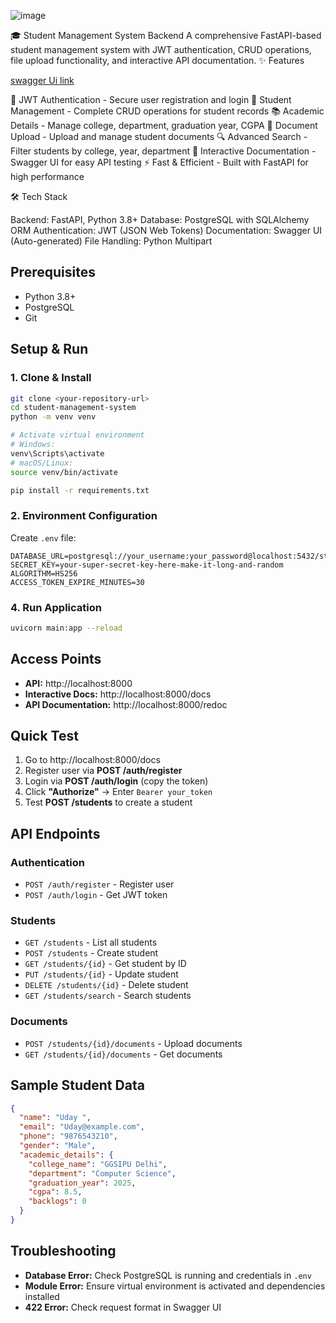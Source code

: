 ![image](https://github.com/user-attachments/assets/c40a02fe-b01f-479e-95ad-e9b9465b197e)

🎓 Student Management System Backend
A comprehensive FastAPI-based student management system with JWT authentication, CRUD operations, file upload functionality, and interactive API documentation.
✨ Features

[swagger Ui link](http://localhost:8000/docs#/)

🔐 JWT Authentication - Secure user registration and login
👥 Student Management - Complete CRUD operations for student records
📚 Academic Details - Manage college, department, graduation year, CGPA
📄 Document Upload - Upload and manage student documents
🔍 Advanced Search - Filter students by college, year, department
📖 Interactive Documentation - Swagger UI for easy API testing
⚡ Fast & Efficient - Built with FastAPI for high performance

🛠️ Tech Stack

Backend: FastAPI, Python 3.8+
Database: PostgreSQL with SQLAlchemy ORM
Authentication: JWT (JSON Web Tokens)
Documentation: Swagger UI (Auto-generated)
File Handling: Python Multipart

## Prerequisites

- Python 3.8+
- PostgreSQL
- Git

## Setup & Run

### 1. Clone & Install
```bash
git clone <your-repository-url>
cd student-management-system
python -m venv venv

# Activate virtual environment
# Windows:
venv\Scripts\activate
# macOS/Linux:
source venv/bin/activate

pip install -r requirements.txt
```


### 2. Environment Configuration
Create `.env` file:
```env
DATABASE_URL=postgresql://your_username:your_password@localhost:5432/student_management
SECRET_KEY=your-super-secret-key-here-make-it-long-and-random
ALGORITHM=HS256
ACCESS_TOKEN_EXPIRE_MINUTES=30
```

### 4. Run Application
```bash
uvicorn main:app --reload
```

## Access Points

- **API:** http://localhost:8000
- **Interactive Docs:** http://localhost:8000/docs
- **API Documentation:** http://localhost:8000/redoc

## Quick Test

1. Go to http://localhost:8000/docs
2. Register user via **POST /auth/register**
3. Login via **POST /auth/login** (copy the token)
4. Click **"Authorize"** → Enter `Bearer your_token`
5. Test **POST /students** to create a student

## API Endpoints

### Authentication
- `POST /auth/register` - Register user
- `POST /auth/login` - Get JWT token

### Students
- `GET /students` - List all students
- `POST /students` - Create student
- `GET /students/{id}` - Get student by ID
- `PUT /students/{id}` - Update student
- `DELETE /students/{id}` - Delete student
- `GET /students/search` - Search students

### Documents
- `POST /students/{id}/documents` - Upload documents
- `GET /students/{id}/documents` - Get documents

## Sample Student Data
```json
{
  "name": "Uday ",
  "email": "Uday@example.com",
  "phone": "9876543210",
  "gender": "Male",
  "academic_details": {
    "college_name": "GGSIPU Delhi",
    "department": "Computer Science",
    "graduation_year": 2025,
    "cgpa": 8.5,
    "backlogs": 0
  }
}
```

## Troubleshooting

- **Database Error:** Check PostgreSQL is running and credentials in `.env`
- **Module Error:** Ensure virtual environment is activated and dependencies installed
- **422 Error:** Check request format in Swagger UI


